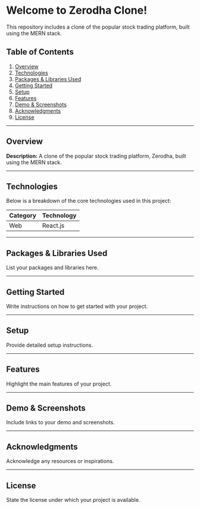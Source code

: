 # Welcome to Zerodha Clone!  
This repository includes a clone of the popular stock trading platform, built using the MERN stack.

## Table of Contents
1. [Overview](#overview)
2. [Technologies](#technologies)
3. [Packages & Libraries Used](#packages--libraries-used)
4. [Getting Started](#getting-started)
5. [Setup](#setup)
6. [Features](#features)
7. [Demo & Screenshots](#demo--screenshots)
8. [Acknowledgments](#acknowledgments)
9. [License](#license)

---

## Overview
**Description:** A clone of the popular stock trading platform, Zerodha, built using the MERN stack.

---

## Technologies
Below is a breakdown of the core technologies used in this project:

| Category | Technology |
|----------|------------|
| Web      | React.js   |

---

## Packages & Libraries Used
List your packages and libraries here.

---

## Getting Started
Write instructions on how to get started with your project.

---

## Setup
Provide detailed setup instructions.

---

## Features
Highlight the main features of your project.

---

## Demo & Screenshots
Include links to your demo and screenshots.

---

## Acknowledgments
Acknowledge any resources or inspirations.

---

## License
State the license under which your project is available.
